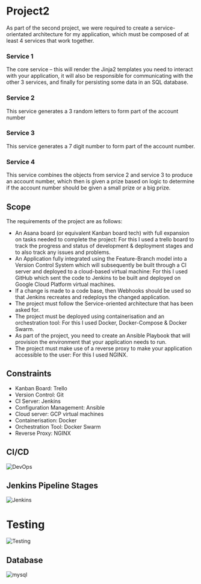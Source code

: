 # Project2

As part of the second project, we were required to create a service-orientated architecture for my application, which must be composed of at least 4 services that work together. 

### Service 1
The core service – this will render the Jinja2 templates you need to interact with your application, it will also be responsible for communicating with the other 3 services, and finally for persisting some data in an SQL database.

### Service 2 
This service generates a 3 random letters to form part of the account number

### Service 3
This service generates a 7 digit number to form part of the account number.

### Service 4
This service combines the objects from service 2 and service 3 to produce an account number, which then is given a prize based on logic to determine if the account number should be given a small prize or a big prize.

## Scope

The requirements of the project are as follows:

 - An Asana board (or equivalent Kanban board tech) with full expansion on tasks needed to complete the project: For this I used a trello board to track the progress and status of development & deployment stages and to also track any issues and problems.
 - An Application fully integrated using the Feature-Branch model into a Version Control System which will subsequently be built through a CI server and deployed to a cloud-based virtual machine: For this I used GitHub which sent the code to Jenkins to be built and deployed on Google Cloud Platform virtual machines.
 - If a change is made to a code base, then Webhooks should be used so that Jenkins recreates and redeploys the changed application.
 - The project must follow the Service-oriented architecture that has been asked for.
 - The project must be deployed using containerisation and an orchestration tool: For this I used Docker, Docker-Compose & Docker Swarm.
 - As part of the project, you need to create an Ansible Playbook that will provision the environment that your application needs to run.
 - The project must make use of a reverse proxy to make your application accessible to the user: For this I used NGINX.

## Constraints

 - Kanban Board: Trello
 - Version Control: Git
 - CI Server: Jenkins
 - Configuration Management: Ansible
 - Cloud server: GCP virtual machines
 - Containerisation: Docker
 - Orchestration Tool: Docker Swarm
 - Reverse Proxy: NGINX
 
 ## CI/CD
 ![DevOps](https://github.com/mrbilalshafiq/Project2/blob/main/images/DevOps%20Lifecycle.jpeg)
 
 ## Jenkins Pipeline Stages
 ![Jenkins](https://github.com/mrbilalshafiq/Project2/blob/main/images/JenkinsPipelineStages.jpg)
 
 # Testing
 ![Testing](https://github.com/mrbilalshafiq/Project2/blob/main/images/Testing.jpg)
 
 ## Database
 ![mysql](https://github.com/mrbilalshafiq/Project2/blob/main/images/database-table.jpeg)

